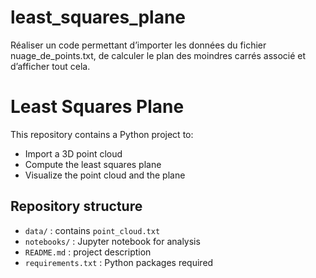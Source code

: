 # least_squares_plane
Réaliser un code permettant d’importer les données du fichier nuage_de_points.txt, de calculer le plan des moindres carrés associé et d’afficher tout cela. 

# Least Squares Plane

This repository contains a Python project to:
- Import a 3D point cloud
- Compute the least squares plane
- Visualize the point cloud and the plane

## Repository structure

- `data/` : contains `point_cloud.txt`
- `notebooks/` : Jupyter notebook for analysis
- `README.md` : project description
- `requirements.txt` : Python packages required
